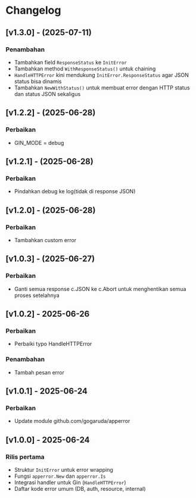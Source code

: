 # Changelog

## [v1.3.0] - (2025-07-11)
### Penambahan
- Tambahkan field `ResponseStatus` ke `InitError`
- Tambahkan method `WithResponseStatus()` untuk chaining
- `HandleHTTPError` kini mendukung `InitError.ResponseStatus` agar JSON status bisa dinamis
- Tambahkan `NewWithStatus()` untuk membuat error dengan HTTP status dan status JSON sekaligus

## [v1.2.2] - (2025-06-28)
### Perbaikan
- GIN_MODE = debug

## [v1.2.1] - (2025-06-28)
### Perbaikan
- Pindahkan debug ke log(tidak di response JSON)

## [v1.2.0] - (2025-06-28)
### Perbaikan
- Tambahkan custom error

## [v1.0.3] - (2025-06-27)
### Perbaikan
- Ganti semua response c.JSON ke c.Abort untuk menghentikan semua proses setelahnya

## [v1.0.2] - 2025-06-26
### Perbaikan
- Perbaiki typo HandleHTTPError

### Penambahan
- Tambah pesan error

## [v1.0.1] - 2025-06-24
### Perbaikan
- Update module github.com/gogaruda/apperror

## [v1.0.0] - 2025-06-24
### Rilis pertama
- Struktur `InitError` untuk error wrapping
- Fungsi `apperror.New` dan `apperror.Is`
- Integrasi handler untuk Gin (`HandleHTTPError`)
- Daftar kode error umum (DB, auth, resource, internal)